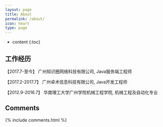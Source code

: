 ```yaml
---
layout: page
title: About
permalink: /about/
icon: heart
type: page
---
```


* content
{:toc}


## 工作经历

【2017.7-至今】 广州知识圈网络科技有限公司, Java服务端工程师

【2017.2-2017.7】 广州卓术信息科技有限公司, Java开发工程师

【2012.9-2016.7】 华南理工大学广州学院机械工程学院, 机械工程及自动化专业



## Comments

{% include comments.html %}